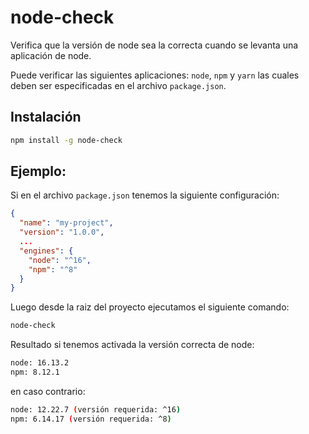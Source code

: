 # node-check

Verifica que la versión de node sea la correcta cuando se levanta una aplicación de node.

Puede verificar las siguientes aplicaciones: `node`, `npm` y `yarn` las cuales deben ser especificadas en el archivo `package.json`.

## Instalación

```bash
npm install -g node-check
```

## Ejemplo:

Si en el archivo `package.json` tenemos la siguiente configuración:

```json
{
  "name": "my-project",
  "version": "1.0.0",
  ...
  "engines": {
    "node": "^16",
    "npm": "^8"
  }
}
```

Luego desde la raiz del proyecto ejecutamos el siguiente comando:

```bash
node-check
```

Resultado si tenemos activada la versión correcta de node:

```bash
node: 16.13.2
npm: 8.12.1
```

en caso contrario:

```bash
node: 12.22.7 (versión requerida: ^16)
npm: 6.14.17 (versión requerida: ^8)
```
